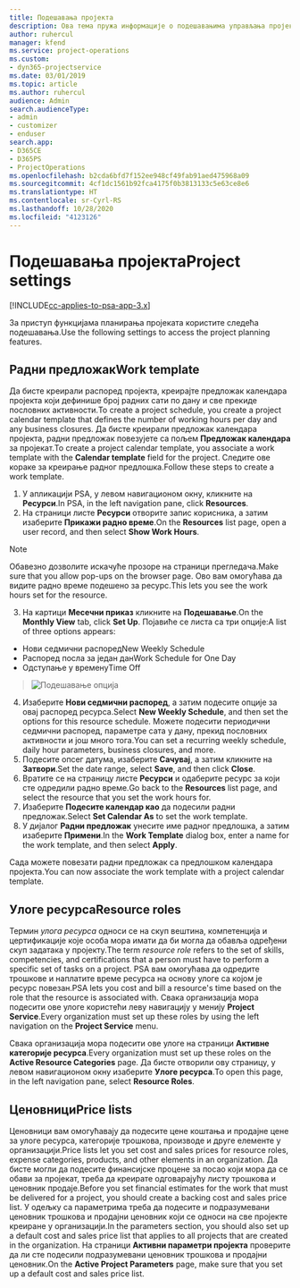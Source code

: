 ```yaml
---
title: Подешавања пројекта
description: Ова тема пружа информације о подешавањима управљања пројектима.
author: ruhercul
manager: kfend
ms.service: project-operations
ms.custom:
- dyn365-projectservice
ms.date: 03/01/2019
ms.topic: article
ms.author: ruhercul
audience: Admin
search.audienceType:
- admin
- customizer
- enduser
search.app:
- D365CE
- D365PS
- ProjectOperations
ms.openlocfilehash: b2cda6bfd7f152ee948cf49fab91aed475968a09
ms.sourcegitcommit: 4cf1dc1561b92fca4175f0b3813133c5e63ce8e6
ms.translationtype: HT
ms.contentlocale: sr-Cyrl-RS
ms.lasthandoff: 10/28/2020
ms.locfileid: "4123126"
---
```

# <a name="project-settings"></a><span data-ttu-id="7cd10-103">Подешавања пројекта</span><span class="sxs-lookup"><span data-stu-id="7cd10-103">Project settings</span></span>

[!INCLUDE[cc-applies-to-psa-app-3.x](../includes/cc-applies-to-psa-app-3x.md)]

<span data-ttu-id="7cd10-104">За приступ функцијама планирања пројеката користите следећа подешавања.</span><span class="sxs-lookup"><span data-stu-id="7cd10-104">Use the following settings to access the project planning features.</span></span>

## <a name="work-template"></a><span data-ttu-id="7cd10-105">Радни предложак</span><span class="sxs-lookup"><span data-stu-id="7cd10-105">Work template</span></span>

<span data-ttu-id="7cd10-106">Да бисте креирали распоред пројекта, креирајте предложак календара пројекта који дефинише број радних сати по дану и све прекиде пословних активности.</span><span class="sxs-lookup"><span data-stu-id="7cd10-106">To create a project schedule, you create a project calendar template that defines the number of working hours per day and any business closures.</span></span> <span data-ttu-id="7cd10-107">Да бисте креирали предложак календара пројекта, радни предложак повезујете са пољем **Предложак календара** за пројекат.</span><span class="sxs-lookup"><span data-stu-id="7cd10-107">To create a project calendar template, you associate a work template with the **Calendar template** field for the project.</span></span> <span data-ttu-id="7cd10-108">Следите ове кораке за креирање радног предлошка.</span><span class="sxs-lookup"><span data-stu-id="7cd10-108">Follow these steps to create a work template.</span></span>

1. <span data-ttu-id="7cd10-109">У апликацији PSA, у левом навигационом окну, кликните на **Ресурси**.</span><span class="sxs-lookup"><span data-stu-id="7cd10-109">In PSA, in the left navigation pane, click **Resources**.</span></span> 
2. <span data-ttu-id="7cd10-110">На страници листе **Ресурси** отворите запис корисника, а затим изаберите **Прикажи радно време**.</span><span class="sxs-lookup"><span data-stu-id="7cd10-110">On the **Resources** list page, open a user record, and then select **Show Work Hours**.</span></span>

  > [!NOTE]
  > <span data-ttu-id="7cd10-111">Обавезно дозволите искачуће прозоре на страници прегледача.</span><span class="sxs-lookup"><span data-stu-id="7cd10-111">Make sure that you allow pop-ups on the browser page.</span></span> <span data-ttu-id="7cd10-112">Ово вам омогућава да видите радно време подешено за ресурс.</span><span class="sxs-lookup"><span data-stu-id="7cd10-112">This lets you see the work hours set for the resource.</span></span>
  
3. <span data-ttu-id="7cd10-113">На картици **Месечни приказ** кликните на **Подешавање**.</span><span class="sxs-lookup"><span data-stu-id="7cd10-113">On the **Monthly View** tab, click **Set Up**.</span></span> <span data-ttu-id="7cd10-114">Појавиће се листа са три опције:</span><span class="sxs-lookup"><span data-stu-id="7cd10-114">A list of three options appears:</span></span> 

  - <span data-ttu-id="7cd10-115">Нови седмични распоред</span><span class="sxs-lookup"><span data-stu-id="7cd10-115">New Weekly Schedule</span></span>
  - <span data-ttu-id="7cd10-116">Распоред посла за један дан</span><span class="sxs-lookup"><span data-stu-id="7cd10-116">Work Schedule for One Day</span></span>
  - <span data-ttu-id="7cd10-117">Одступање у времену</span><span class="sxs-lookup"><span data-stu-id="7cd10-117">Time Off</span></span>

> ![Подешавање опција](media/project-13.png)

4. <span data-ttu-id="7cd10-119">Изаберите **Нови седмични распоред**, а затим подесите опције за овај распоред ресурса.</span><span class="sxs-lookup"><span data-stu-id="7cd10-119">Select **New Weekly Schedule**, and then set the options for this resource schedule.</span></span> <span data-ttu-id="7cd10-120">Можете подесити периодични седмични распоред, параметре сата у дану, прекид пословних активности и још много тога.</span><span class="sxs-lookup"><span data-stu-id="7cd10-120">You can set a recurring weekly schedule, daily hour parameters, business closures, and more.</span></span>
5. <span data-ttu-id="7cd10-121">Подесите опсег датума, изаберите **Сачувај**, а затим кликните на **Затвори**.</span><span class="sxs-lookup"><span data-stu-id="7cd10-121">Set the date range, select **Save**, and then click **Close**.</span></span> 
6. <span data-ttu-id="7cd10-122">Вратите се на страницу листе **Ресурси** и одаберите ресурс за који сте одредили радно време.</span><span class="sxs-lookup"><span data-stu-id="7cd10-122">Go back to the **Resources** list page, and select the resource that you set the work hours for.</span></span> 
7. <span data-ttu-id="7cd10-123">Изаберите **Подесите календар као** да подесили радни предложак.</span><span class="sxs-lookup"><span data-stu-id="7cd10-123">Select **Set Calendar As** to set the work template.</span></span> 
8. <span data-ttu-id="7cd10-124">У дијалог **Радни предложак** унесите име радног предлошка, а затим изаберите **Примени**.</span><span class="sxs-lookup"><span data-stu-id="7cd10-124">In the **Work Template** dialog box, enter a name for the work template, and then select **Apply**.</span></span> 

<span data-ttu-id="7cd10-125">Сада можете повезати радни предложак са предлошком календара пројекта.</span><span class="sxs-lookup"><span data-stu-id="7cd10-125">You can now associate the work template with a project calendar template.</span></span>

## <a name="resource-roles"></a><span data-ttu-id="7cd10-126">Улоге ресурса</span><span class="sxs-lookup"><span data-stu-id="7cd10-126">Resource roles</span></span>

<span data-ttu-id="7cd10-127">Термин *улога ресурса* односи се на скуп вештина, компетенција и цертификације које особа мора имати да би могла да обавља одређени скуп задатака у пројекту.</span><span class="sxs-lookup"><span data-stu-id="7cd10-127">The term *resource role* refers to the set of skills, competencies, and certifications that a person must have to perform a specific set of tasks on a project.</span></span> <span data-ttu-id="7cd10-128">PSA вам омогућава да одредите трошкове и наплатите време ресурса на основу улоге са којом је ресурс повезан.</span><span class="sxs-lookup"><span data-stu-id="7cd10-128">PSA lets you cost and bill a resource's time based on the role that the resource is associated with.</span></span> <span data-ttu-id="7cd10-129">Свака организација мора подесити ове улоге користећи леву навигацију у менију **Project Service**.</span><span class="sxs-lookup"><span data-stu-id="7cd10-129">Every organization must set up these roles by using the left navigation on the **Project Service** menu.</span></span>

<span data-ttu-id="7cd10-130">Свака организација мора подесити ове улоге на страници **Активне категорије ресурса**.</span><span class="sxs-lookup"><span data-stu-id="7cd10-130">Every organization must set up these roles on the **Active Resource Categories** page.</span></span> <span data-ttu-id="7cd10-131">Да бисте отворили ову страницу, у левом навигационом окну изаберите **Улоге ресурса**.</span><span class="sxs-lookup"><span data-stu-id="7cd10-131">To open this page, in the left navigation pane, select **Resource Roles**.</span></span>

## <a name="price-lists"></a><span data-ttu-id="7cd10-132">Ценовници</span><span class="sxs-lookup"><span data-stu-id="7cd10-132">Price lists</span></span>

<span data-ttu-id="7cd10-133">Ценовници вам омогућавају да подесите цене коштања и продајне цене за улоге ресурса, категорије трошкова, производе и друге елементе у организацији.</span><span class="sxs-lookup"><span data-stu-id="7cd10-133">Price lists let you set cost and sales prices for resource roles, expense categories, products, and other elements in an organization.</span></span> <span data-ttu-id="7cd10-134">Да бисте могли да подесите финансијске процене за посао који мора да се обави за пројекат, треба да креирате одговарајућу листу трошкова и ценовник продаје.</span><span class="sxs-lookup"><span data-stu-id="7cd10-134">Before you set financial estimates for the work that must be delivered for a project, you should create a backing cost and sales price list.</span></span> <span data-ttu-id="7cd10-135">У одељку са параметрима треба да подесите и подразумевани ценовник трошкова и продајни ценовник који се односи на све пројекте креиране у организацији.</span><span class="sxs-lookup"><span data-stu-id="7cd10-135">In the parameters section, you should also set up a default cost and sales price list that applies to all projects that are created in the organization.</span></span> <span data-ttu-id="7cd10-136">На страници **Активни параметри пројекта** проверите да ли сте подесили подразумевани ценовник трошкова и продајни ценовник.</span><span class="sxs-lookup"><span data-stu-id="7cd10-136">On the **Active Project Parameters** page, make sure that you set up a default cost and sales price list.</span></span>
